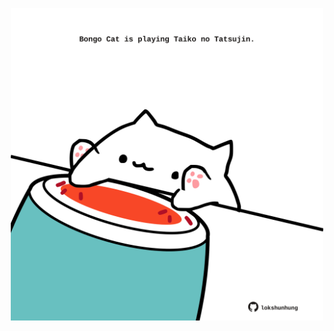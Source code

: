 <!-- built at 16/01/2022, 14:01:06 UTC -->
<p align="center">
  <img width="500" height="500" src="./ReadmeImage.svg">
</p>
